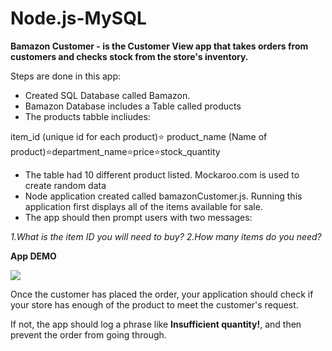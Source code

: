 # Node.js-MySQL
 **Bamazon Customer - is the  Customer View app that takes orders from customers and checks stock from the store's inventory.** 
 
  Steps are done in this app:
 
 - Created SQL Database called Bamazon.
 - Bamazon Database includes a Table called products
 - The products tabble incliudes:
 
 item_id (unique id for each product):star: product_name (Name of product):star:department_name:star:price:star:stock_quantity 
 
 - The table had 10 different product listed. Mockaroo.com is used to create random data
 - Node application created called bamazonCustomer.js. Running this application  first displays all of the items available for   sale. 
 - The app should then prompt users with two messages:
 
  *1.What is the item ID you will need to buy?* 
  *2.How many items do you need?*
  
  **App DEMO**
  
  ![](demobamazon.gif)




Once the customer has placed the order, your application should check if your store has enough of the product to meet the customer's request.



If not, the app should log a phrase like **Insufficient quantity!**, and then prevent the order from going through.














